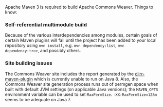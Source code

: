 <!--
Licensed to the Apache Software Foundation (ASF) under one
or more contributor license agreements.  See the NOTICE file
distributed with this work for additional information
regarding copyright ownership.  The ASF licenses this file
to you under the Apache License, Version 2.0 (the
"License"); you may not use this file except in compliance
with the License.  You may obtain a copy of the License at

  http://www.apache.org/licenses/LICENSE-2.0

Unless required by applicable law or agreed to in writing,
software distributed under the License is distributed on an
"AS IS" BASIS, WITHOUT WARRANTIES OR CONDITIONS OF ANY
KIND, either express or implied.  See the License for the
specific language governing permissions and limitations
under the License.
-->

Apache Maven 3 is required to build Apache Commons Weaver. Things to know:

### Self-referential multimodule build
Because of the various interdependencies among modules, certain goals of
certain Maven plugins will fail until the project has been added to your
local repository using `mvn install`, e.g.
`mvn dependency:list`, `mvn dependency:tree`, and possibly others.

### Site building issues
The Commons Weaver site includes the report generated by the
[clirr-maven-plugin](http://www.mojohaus.org/clirr-maven-plugin/) which is
currently unable to run on Java 8. Also, the Commons Weaver site generation
process runs out of permgen space  when built with default JVM settings (on
applicable Java versions); the `MAVEN_OPTS` environment variable can be used to
set `MaxPermSize`. `-XX:MaxPermSize=128m` seems to be adequate on Java 7.

